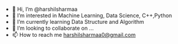 - 👋 Hi, I’m @harshilsharmaa
- 👀 I’m interested in Machine Learning, Data Science, C++,Python
- 🌱 I’m currently learning Data Structure and Algorithm
- 💞️ I’m looking to collaborate on ...
- 📫 How to reach me harshilsharmaa0@gmail.com

<!---
harshilsharmaa/harshilsharmaa is a ✨ special ✨ repository because its `README.md` (this file) appears on your GitHub profile.
You can click the Preview link to take a look at your changes.
--->

